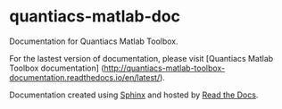 # quantiacs-matlab-doc
Documentation for Quantiacs Matlab Toolbox.

For the lastest version of documentation, please visit [Quantiacs Matlab Toolbox documentation] (http://quantiacs-matlab-toolbox-documentation.readthedocs.io/en/latest/).

Documentation created using [Sphinx](http://www.sphinx-doc.org/en/stable/) and hosted by [Read the Docs](https://readthedocs.org/).
